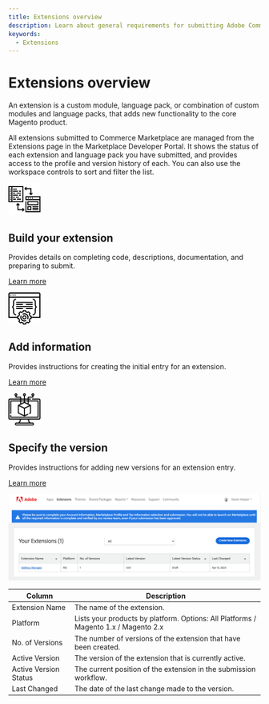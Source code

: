 ```yaml
---
title: Extensions overview
description: Learn about general requirements for submitting Adobe Commerce and Magento Open Source extensions to the marketplace.
keywords:
  - Extensions
---
```


# Extensions overview

An extension is a custom module, language pack, or combination of custom modules and language packs, that adds new functionality to the core Magento product.

All extensions submitted to Commerce Marketplace are managed from the Extensions page in the Marketplace Developer Portal. It shows the status of each extension and language pack you have submitted, and provides access to the profile and version history of each. You can also use the workspace controls to sort and filter the list.

<TextBlock slots="image, heading, text, links" width="33%" />

![Build your extension](_images/assets/code-development.png)

## Build your extension

Provides details on completing code, descriptions, documentation, and preparing to submit.

[Learn more](extension-create.md)

<TextBlock slots="image, heading, text, links" width="33%" />

![Add extension information](_images/assets/new-extension.png)

## Add information

Provides instructions for creating the initial entry for an extension.

[Learn more](extension-information.md)

<TextBlock slots="image, heading, text, links" width="33%" />

![Slack logo](_images/assets/new-version.png)

## Specify the version

Provides instructions for adding new versions for an extension entry.

[Learn more](extension-version.md)

![](_images/your-extensions.png)

| Column                | Description                                                                         |
|-----------------------|-------------------------------------------------------------------------------------|
| Extension Name        | The name of the extension.                                                          |
| Platform              | Lists your products by platform. Options: All Platforms / Magento 1.x / Magento 2.x |
| No. of Versions       | The number of versions of the extension that have been created.                     |
| Active Version        | The version of the extension that is currently active.                              |
| Active Version Status | The current position of the extension in the submission workflow.                   |
| Last Changed          | The date of the last change made to the version.                                    |
